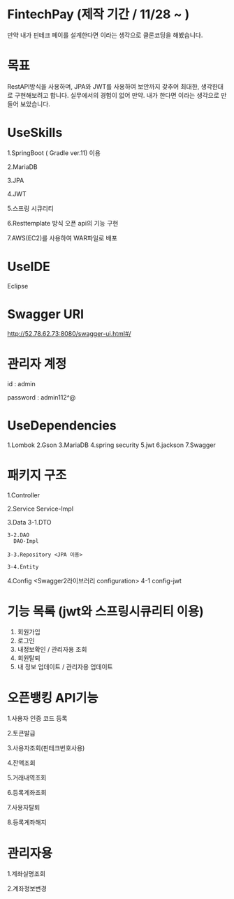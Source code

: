 # FintechPay (제작 기간 / 11/28 ~ )
만약 내가 핀테크 페이를 설계한다면 이라는 생각으로 클론코딩을 해봤습니다.


# 목표
RestAPI방식을 사용하며, JPA와 JWT를 사용하여 보안까지 갖추어 최대한, 
생각한대로 구현해보려고 합니다.
실무에서의 경험이 없어 만약. 내가 한다면 이라는 생각으로 만들어 보았습니다.


# UseSkills
1.SpringBoot ( Gradle ver.11) 이용 

2.MariaDB

3.JPA 

4.JWT 

5.스프링 시큐리티 

6.Resttemplate 방식 오픈 api의 기능 구현 

7.AWS(EC2)를 사용하여 WAR파일로 배포


# UseIDE  
Eclipse

# Swagger URI
http://52.78.62.73:8080/swagger-ui.html#/

# 관리자 계정
 id : admin
 
 password : admin112^@

# UseDependencies
  1.Lombok
  2.Gson
  3.MariaDB
  4.spring security
  5.jwt
  6.jackson
  7.Swagger
  
  
# 패키지 구조
  1.Controller
  
  2.Service
    Service-Impl
  
  3.Data
    3-1.DTO

    3-2.DAO
      DAO-Impl

    3-3.Repository <JPA 이용>

    3-4.Entity
  
  4.Config <Swagger2라이브러리 configuration>
   4-1 config-jwt

# 기능 목록 (jwt와 스프링시큐리티 이용)
  1. 회원가입
  3. 로그인
  4. 내정보확인 / 관리자용 조회
  5. 회원탈퇴
  6. 내 정보 업데이트 / 관리자용 업데이트
  
# 오픈뱅킹 API기능
  1.사용자 인증 코드 등록
  
  2.토큰발급
  
  3.사용자조회(핀테크번호사용)
  
  4.잔액조회
  
  5.거래내역조회
  
  6.등록계좌조회
  
  7.사용자탈퇴
  
  8.등록계좌해지
  
# 관리자용
  
  1.계좌실명조회
  
  2.계좌정보변경
